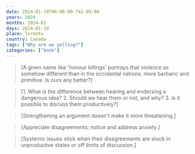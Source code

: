 ```yaml
---
date: 2024-01-10T00:06:09.742-05:00
years: 2024
months: 2024-01
days: 2024-01-10
place: Toronto
country: Canada
tags: ["Why are we yelling?"]
categories: ["book"]
---
```

> [A given name like 'honour killings' portrays that violence as somehow different than in the occidental nations: more barbaric and primitive. Is ours any better?]

> [1. What is the difference between hearing and endorsing a dangerous idea? 2. Should we hear them or not, and why? 3. Is it possible to discuss them productively?]

> [Strengthening an argument doesn't make it more threatening.]

> [Appreciate disagreements; notice and address anxiety.]

> [Systemic issues stick when their disagreements are stuck in unproductive states or off limits of discussion.]
